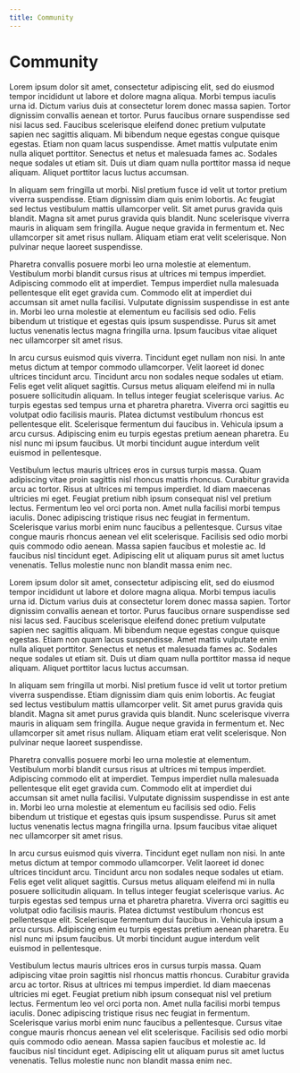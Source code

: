 ```yaml
---
title: Community
---
```

# Community
Lorem ipsum dolor sit amet, consectetur adipiscing elit, sed do eiusmod tempor incididunt ut labore et dolore magna aliqua. Morbi tempus iaculis urna id. Dictum varius duis at consectetur lorem donec massa sapien. Tortor dignissim convallis aenean et tortor. Purus faucibus ornare suspendisse sed nisi lacus sed. Faucibus scelerisque eleifend donec pretium vulputate sapien nec sagittis aliquam. Mi bibendum neque egestas congue quisque egestas. Etiam non quam lacus suspendisse. Amet mattis vulputate enim nulla aliquet porttitor. Senectus et netus et malesuada fames ac. Sodales neque sodales ut etiam sit. Duis ut diam quam nulla porttitor massa id neque aliquam. Aliquet porttitor lacus luctus accumsan.

In aliquam sem fringilla ut morbi. Nisl pretium fusce id velit ut tortor pretium viverra suspendisse. Etiam dignissim diam quis enim lobortis. Ac feugiat sed lectus vestibulum mattis ullamcorper velit. Sit amet purus gravida quis blandit. Magna sit amet purus gravida quis blandit. Nunc scelerisque viverra mauris in aliquam sem fringilla. Augue neque gravida in fermentum et. Nec ullamcorper sit amet risus nullam. Aliquam etiam erat velit scelerisque. Non pulvinar neque laoreet suspendisse.

Pharetra convallis posuere morbi leo urna molestie at elementum. Vestibulum morbi blandit cursus risus at ultrices mi tempus imperdiet. Adipiscing commodo elit at imperdiet. Tempus imperdiet nulla malesuada pellentesque elit eget gravida cum. Commodo elit at imperdiet dui accumsan sit amet nulla facilisi. Vulputate dignissim suspendisse in est ante in. Morbi leo urna molestie at elementum eu facilisis sed odio. Felis bibendum ut tristique et egestas quis ipsum suspendisse. Purus sit amet luctus venenatis lectus magna fringilla urna. Ipsum faucibus vitae aliquet nec ullamcorper sit amet risus.

In arcu cursus euismod quis viverra. Tincidunt eget nullam non nisi. In ante metus dictum at tempor commodo ullamcorper. Velit laoreet id donec ultrices tincidunt arcu. Tincidunt arcu non sodales neque sodales ut etiam. Felis eget velit aliquet sagittis. Cursus metus aliquam eleifend mi in nulla posuere sollicitudin aliquam. In tellus integer feugiat scelerisque varius. Ac turpis egestas sed tempus urna et pharetra pharetra. Viverra orci sagittis eu volutpat odio facilisis mauris. Platea dictumst vestibulum rhoncus est pellentesque elit. Scelerisque fermentum dui faucibus in. Vehicula ipsum a arcu cursus. Adipiscing enim eu turpis egestas pretium aenean pharetra. Eu nisl nunc mi ipsum faucibus. Ut morbi tincidunt augue interdum velit euismod in pellentesque.

Vestibulum lectus mauris ultrices eros in cursus turpis massa. Quam adipiscing vitae proin sagittis nisl rhoncus mattis rhoncus. Curabitur gravida arcu ac tortor. Risus at ultrices mi tempus imperdiet. Id diam maecenas ultricies mi eget. Feugiat pretium nibh ipsum consequat nisl vel pretium lectus. Fermentum leo vel orci porta non. Amet nulla facilisi morbi tempus iaculis. Donec adipiscing tristique risus nec feugiat in fermentum. Scelerisque varius morbi enim nunc faucibus a pellentesque. Cursus vitae congue mauris rhoncus aenean vel elit scelerisque. Facilisis sed odio morbi quis commodo odio aenean. Massa sapien faucibus et molestie ac. Id faucibus nisl tincidunt eget. Adipiscing elit ut aliquam purus sit amet luctus venenatis. Tellus molestie nunc non blandit massa enim nec.

Lorem ipsum dolor sit amet, consectetur adipiscing elit, sed do eiusmod tempor incididunt ut labore et dolore magna aliqua. Morbi tempus iaculis urna id. Dictum varius duis at consectetur lorem donec massa sapien. Tortor dignissim convallis aenean et tortor. Purus faucibus ornare suspendisse sed nisi lacus sed. Faucibus scelerisque eleifend donec pretium vulputate sapien nec sagittis aliquam. Mi bibendum neque egestas congue quisque egestas. Etiam non quam lacus suspendisse. Amet mattis vulputate enim nulla aliquet porttitor. Senectus et netus et malesuada fames ac. Sodales neque sodales ut etiam sit. Duis ut diam quam nulla porttitor massa id neque aliquam. Aliquet porttitor lacus luctus accumsan.

In aliquam sem fringilla ut morbi. Nisl pretium fusce id velit ut tortor pretium viverra suspendisse. Etiam dignissim diam quis enim lobortis. Ac feugiat sed lectus vestibulum mattis ullamcorper velit. Sit amet purus gravida quis blandit. Magna sit amet purus gravida quis blandit. Nunc scelerisque viverra mauris in aliquam sem fringilla. Augue neque gravida in fermentum et. Nec ullamcorper sit amet risus nullam. Aliquam etiam erat velit scelerisque. Non pulvinar neque laoreet suspendisse.

Pharetra convallis posuere morbi leo urna molestie at elementum. Vestibulum morbi blandit cursus risus at ultrices mi tempus imperdiet. Adipiscing commodo elit at imperdiet. Tempus imperdiet nulla malesuada pellentesque elit eget gravida cum. Commodo elit at imperdiet dui accumsan sit amet nulla facilisi. Vulputate dignissim suspendisse in est ante in. Morbi leo urna molestie at elementum eu facilisis sed odio. Felis bibendum ut tristique et egestas quis ipsum suspendisse. Purus sit amet luctus venenatis lectus magna fringilla urna. Ipsum faucibus vitae aliquet nec ullamcorper sit amet risus.

In arcu cursus euismod quis viverra. Tincidunt eget nullam non nisi. In ante metus dictum at tempor commodo ullamcorper. Velit laoreet id donec ultrices tincidunt arcu. Tincidunt arcu non sodales neque sodales ut etiam. Felis eget velit aliquet sagittis. Cursus metus aliquam eleifend mi in nulla posuere sollicitudin aliquam. In tellus integer feugiat scelerisque varius. Ac turpis egestas sed tempus urna et pharetra pharetra. Viverra orci sagittis eu volutpat odio facilisis mauris. Platea dictumst vestibulum rhoncus est pellentesque elit. Scelerisque fermentum dui faucibus in. Vehicula ipsum a arcu cursus. Adipiscing enim eu turpis egestas pretium aenean pharetra. Eu nisl nunc mi ipsum faucibus. Ut morbi tincidunt augue interdum velit euismod in pellentesque.

Vestibulum lectus mauris ultrices eros in cursus turpis massa. Quam adipiscing vitae proin sagittis nisl rhoncus mattis rhoncus. Curabitur gravida arcu ac tortor. Risus at ultrices mi tempus imperdiet. Id diam maecenas ultricies mi eget. Feugiat pretium nibh ipsum consequat nisl vel pretium lectus. Fermentum leo vel orci porta non. Amet nulla facilisi morbi tempus iaculis. Donec adipiscing tristique risus nec feugiat in fermentum. Scelerisque varius morbi enim nunc faucibus a pellentesque. Cursus vitae congue mauris rhoncus aenean vel elit scelerisque. Facilisis sed odio morbi quis commodo odio aenean. Massa sapien faucibus et molestie ac. Id faucibus nisl tincidunt eget. Adipiscing elit ut aliquam purus sit amet luctus venenatis. Tellus molestie nunc non blandit massa enim nec.